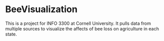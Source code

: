 # BeeVisualization
This is a project for INFO 3300 at Cornell University. It pulls data from multiple sources to visualize the affects of bee loss on agriculture in each state.
